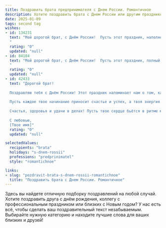 ```yaml
---
title: Поздравить брата предпринимателя с Днем России. Романтичное
description: Хотите поздравить брата с Днем России или другим праздником? Наш ИИ создаст незабываемое поздравление, а вы обязательно выделитесь среди других.  
date: 2025-01-09
tags: second tag
wishes:
- id: 134231
  text: "Мой дорогой брат, с Днём России!  Пусть этот праздник, наполненный гордостью за нашу страну, станет для тебя символом твоих собственных высот и достижений.  Твой предпринимательский дух – это  история успеха, написанная силой воли и неутомимой любовью к своему делу.  Пусть эта любовь всегда приносит тебе радость и вдохновение, а Россия –  бескрайние возможности для твоих грандиозных планов.  Я бесконечно горжусь тобой и желаю тебе всего самого светлого и прекрасного!
  "
  rating: "0"
  updated: "null"
- id: 84184
  text: "Мой дорогой брат, с Днём России!  Пусть этот праздник, полный гордости за нашу Родину, наполнит твою жизнь солнечным светом и вдохновением. Твой предпринимательский дух – это частичка той неутомимой энергии, что движет вперёд всю нашу страну.  Пусть твои начинания будут успешны, как рассвет над просторами нашей необъятной земли, а сердце всегда будет полно любви и надежды, как бескрайнее русское поле. С праздником!
  "
  rating: "0"
  updated: "null"
- id: 42433
  text: "Дорогой брат!
  
  Поздравляю тебя с Днём России! Этот праздник напоминает нам о том, как важен наш общий дом, о величии и богатстве нашей страны. Ты, как предприниматель, вносишь свою лепту в её процветание, создавая новые возможности и вдохновение для других.
  
  Пусть каждое твое начинание приносит счастье и успех, а твоя энергия и целеустремлённость ведут к новым высотам. Желаю, чтобы в твоей жизни всегда были яркие идеи, крепкая поддержка и настоящая любовь, а Россия дарила тебе вдохновение и силы для свершений.
  
  Счастья, здоровья и удачи в делах! Пусть твое сердце бьётся в ритме мечты, а твой бизнес цветёт, как наша родина!
  
  С любовью,
  [Твое имя]"
  rating: "0"
  updated: "null"

selectedValues:
  recipients: "brata"
  holidays: "s-dnem-rossii"
  professions: "predprinimatel"
  style: "romantichnoe"

links:
- slug: "pozdravit-brata-s-dnem-rossii-romantichnoe"
  title: "Поздравить брата с Днем России. Романтичное"
---
```


Здесь вы найдете отличную подборку поздравлений на любой случай.
Хотите поздравить друга с днём рождения, коллегу с профессиональным праздником или близких с Новым годом? У нас есть всё, чтобы сделать ваш поздравительный текст незабываемым. Выбирайте нужную категорию и находите лучшие слова для ваших близких и друзей!
